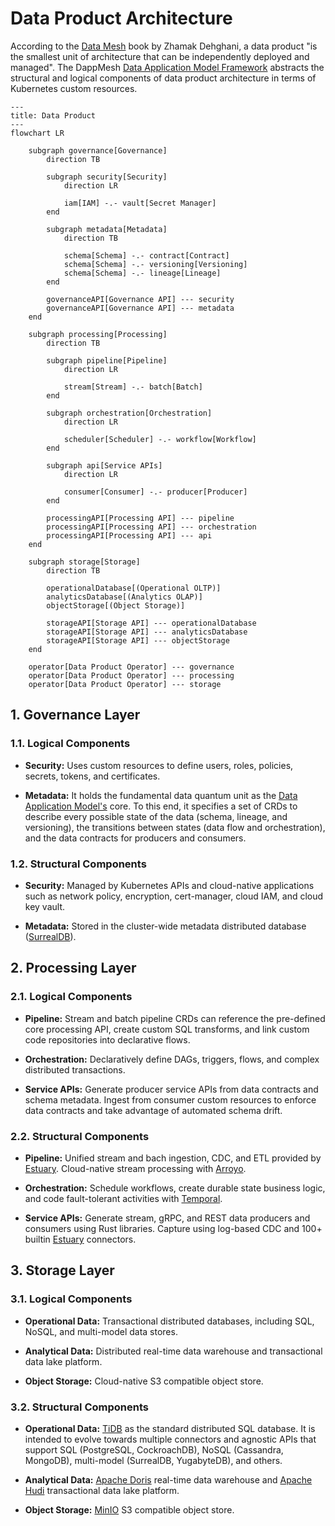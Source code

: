 # Data Product Architecture

According to the [Data Mesh](https://learning.oreilly.com/library/view/data-mesh/9781492092384/) book by Zhamak Dehghani, a data product "is the smallest unit of architecture that can be independently deployed and managed".
The DappMesh [Data Application Model Framework](./application-model.md) abstracts the structural and logical components of data product architecture in terms of Kubernetes custom resources.

```mermaid
---
title: Data Product 
---
flowchart LR

    subgraph governance[Governance]
        direction TB

        subgraph security[Security]
            direction LR
            
            iam[IAM] -.- vault[Secret Manager]
        end

        subgraph metadata[Metadata]
            direction TB
            
            schema[Schema] -.- contract[Contract]
            schema[Schema] -.- versioning[Versioning]
            schema[Schema] -.- lineage[Lineage]
        end
        
        governanceAPI[Governance API] --- security
        governanceAPI[Governance API] --- metadata
    end 

    subgraph processing[Processing]
        direction TB

        subgraph pipeline[Pipeline]
            direction LR

            stream[Stream] -.- batch[Batch]
        end

        subgraph orchestration[Orchestration]
            direction LR

            scheduler[Scheduler] -.- workflow[Workflow]
        end

        subgraph api[Service APIs]
            direction LR

            consumer[Consumer] -.- producer[Producer]
        end

        processingAPI[Processing API] --- pipeline
        processingAPI[Processing API] --- orchestration
        processingAPI[Processing API] --- api
    end

    subgraph storage[Storage]
        direction TB

        operationalDatabase[(Operational OLTP)]
        analyticsDatabase[(Analytics OLAP)]
        objectStorage[(Object Storage)]

        storageAPI[Storage API] --- operationalDatabase
        storageAPI[Storage API] --- analyticsDatabase
        storageAPI[Storage API] --- objectStorage
    end

    operator[Data Product Operator] --- governance
    operator[Data Product Operator] --- processing
    operator[Data Product Operator] --- storage
```

## 1. Governance Layer

### 1.1. Logical Components

- **Security:** Uses custom resources to define users, roles, policies, secrets, tokens, and certificates.


- **Metadata:** It holds the fundamental data quantum unit as the [Data Application Model's](./application-model.md) core. To this end, it specifies a set of CRDs to describe every possible state of the data (schema, lineage, and versioning), the transitions between states (data flow and orchestration), and the data contracts for producers and consumers.

### 1.2. Structural Components

- **Security:** Managed by Kubernetes APIs and cloud-native applications such as network policy, encryption, cert-manager, cloud IAM, and cloud key vault.


- **Metadata:** Stored in the cluster-wide metadata distributed database ([SurrealDB](https://surrealdb.com)).

## 2. Processing Layer

### 2.1. Logical Components

- **Pipeline:** Stream and batch pipeline CRDs can reference the pre-defined core processing API, create custom SQL transforms, and link custom code repositories into declarative flows.


- **Orchestration:** Declaratively define DAGs, triggers, flows, and complex distributed transactions.


- **Service APIs:** Generate producer service APIs from data contracts and schema metadata. Ingest from consumer custom resources to enforce data contracts and take advantage of automated schema drift.

### 2.2. Structural Components

- **Pipeline:** Unified stream and bach ingestion, CDC, and ETL provided by [Estuary](https://estuary.dev/product). Cloud-native stream processing with [Arroyo](https://www.arroyo.dev).


- **Orchestration:** Schedule workflows, create durable state business logic, and code fault-tolerant activities with [Temporal](https://temporal.io).


- **Service APIs:** Generate stream, gRPC, and REST data producers and consumers using Rust libraries. Capture using log-based CDC and 100+ builtin [Estuary](https://estuary.dev/product) connectors.

## 3. Storage Layer

### 3.1. Logical Components

- **Operational Data:** Transactional distributed databases, including SQL, NoSQL, and multi-model data stores. 


- **Analytical Data:** Distributed real-time data warehouse and transactional data lake platform. 


- **Object Storage:** Cloud-native S3 compatible object store.

### 3.2. Structural Components

- **Operational Data:** [TiDB](https://www.pingcap.com/tidb) as the standard distributed SQL database. It is intended to evolve towards multiple connectors and agnostic APIs that support SQL (PostgreSQL, CockroachDB), NoSQL (Cassandra, MongoDB), multi-model (SurrealDB, YugabyteDB), and others.


- **Analytical Data:** [Apache Doris](https://doris.apache.org) real-time data warehouse and [Apache Hudi](https://hudi.apache.org) transactional data lake platform.


- **Object Storage:** [MinIO](https://min.io) S3 compatible object store.
